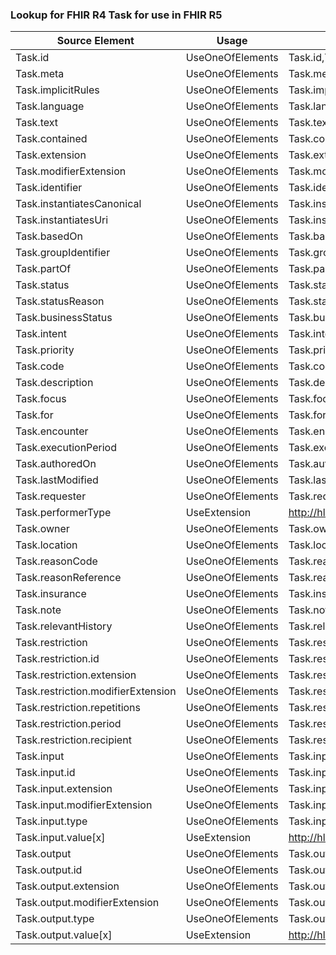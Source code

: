 ### Lookup for FHIR R4 Task for use in FHIR R5

| Source Element | Usage | Target |
| -------------- | ----- | ------ |
| Task.id | UseOneOfElements | Task.id,Task.id,Task.id,Task.id |
| Task.meta | UseOneOfElements | Task.meta,Task.meta,Task.meta,Task.meta |
| Task.implicitRules | UseOneOfElements | Task.implicitRules,Task.implicitRules,Task.implicitRules,Task.implicitRules |
| Task.language | UseOneOfElements | Task.language,Task.language,Task.language,Task.language |
| Task.text | UseOneOfElements | Task.text,Task.text,Task.text,Task.text |
| Task.contained | UseOneOfElements | Task.contained,Task.contained,Task.contained,Task.contained |
| Task.extension | UseOneOfElements | Task.extension,Task.extension,Task.extension,Task.extension |
| Task.modifierExtension | UseOneOfElements | Task.modifierExtension,Task.modifierExtension,Task.modifierExtension,Task.modifierExtension |
| Task.identifier | UseOneOfElements | Task.identifier,Task.identifier,Task.identifier,Task.identifier |
| Task.instantiatesCanonical | UseOneOfElements | Task.instantiatesCanonical,Task.instantiatesCanonical,Task.instantiatesCanonical,Task.instantiatesCanonical |
| Task.instantiatesUri | UseOneOfElements | Task.instantiatesUri,Task.instantiatesUri,Task.instantiatesUri,Task.instantiatesUri |
| Task.basedOn | UseOneOfElements | Task.basedOn,Task.basedOn,Task.basedOn,Task.basedOn |
| Task.groupIdentifier | UseOneOfElements | Task.groupIdentifier,Task.groupIdentifier,Task.groupIdentifier,Task.groupIdentifier |
| Task.partOf | UseOneOfElements | Task.partOf,Task.partOf,Task.partOf,Task.partOf |
| Task.status | UseOneOfElements | Task.status,Task.status,Task.status,Task.status |
| Task.statusReason | UseOneOfElements | Task.statusReason,Task.statusReason,Task.statusReason,Task.statusReason |
| Task.businessStatus | UseOneOfElements | Task.businessStatus,Task.businessStatus,Task.businessStatus,Task.businessStatus |
| Task.intent | UseOneOfElements | Task.intent,Task.intent,Task.intent,Task.intent |
| Task.priority | UseOneOfElements | Task.priority,Task.priority,Task.priority,Task.priority |
| Task.code | UseOneOfElements | Task.code,Task.code,Task.code,Task.code |
| Task.description | UseOneOfElements | Task.description,Task.description,Task.description,Task.description |
| Task.focus | UseOneOfElements | Task.focus,Task.focus,Task.focus,Task.focus |
| Task.for | UseOneOfElements | Task.for,Task.for,Task.for,Task.for |
| Task.encounter | UseOneOfElements | Task.encounter,Task.encounter,Task.encounter,Task.encounter |
| Task.executionPeriod | UseOneOfElements | Task.executionPeriod,Task.executionPeriod,Task.executionPeriod,Task.executionPeriod |
| Task.authoredOn | UseOneOfElements | Task.authoredOn,Task.authoredOn,Task.authoredOn,Task.authoredOn |
| Task.lastModified | UseOneOfElements | Task.lastModified,Task.lastModified,Task.lastModified,Task.lastModified |
| Task.requester | UseOneOfElements | Task.requester,Task.requester,Task.requester,Task.requester,Task.requester,Task.requester,Task.requester |
| Task.performerType | UseExtension | http://hl7.org/fhir/4.0/StructureDefinition/extension-Task.performerType |
| Task.owner | UseOneOfElements | Task.owner,Task.owner,Task.owner,Task.owner |
| Task.location | UseOneOfElements | Task.location,Task.location,Task.location,Task.location |
| Task.reasonCode | UseOneOfElements | Task.reason,Task.reason,Task.reason,Task.reason |
| Task.reasonReference | UseOneOfElements | Task.reason,Task.reason,Task.reason,Task.reason |
| Task.insurance | UseOneOfElements | Task.insurance,Task.insurance,Task.insurance,Task.insurance |
| Task.note | UseOneOfElements | Task.note,Task.note,Task.note,Task.note |
| Task.relevantHistory | UseOneOfElements | Task.relevantHistory,Task.relevantHistory,Task.relevantHistory,Task.relevantHistory |
| Task.restriction | UseOneOfElements | Task.restriction,Task.restriction,Task.restriction,Task.restriction |
| Task.restriction.id | UseOneOfElements | Task.restriction.id,Task.restriction.id,Task.restriction.id,Task.restriction.id |
| Task.restriction.extension | UseOneOfElements | Task.restriction.extension,Task.restriction.extension,Task.restriction.extension,Task.restriction.extension |
| Task.restriction.modifierExtension | UseOneOfElements | Task.restriction.modifierExtension,Task.restriction.modifierExtension,Task.restriction.modifierExtension,Task.restriction.modifierExtension |
| Task.restriction.repetitions | UseOneOfElements | Task.restriction.repetitions,Task.restriction.repetitions,Task.restriction.repetitions,Task.restriction.repetitions |
| Task.restriction.period | UseOneOfElements | Task.restriction.period,Task.restriction.period,Task.restriction.period,Task.restriction.period |
| Task.restriction.recipient | UseOneOfElements | Task.restriction.recipient,Task.restriction.recipient,Task.restriction.recipient,Task.restriction.recipient |
| Task.input | UseOneOfElements | Task.input,Task.input,Task.input,Task.input |
| Task.input.id | UseOneOfElements | Task.input.id,Task.input.id,Task.input.id,Task.input.id |
| Task.input.extension | UseOneOfElements | Task.input.extension,Task.input.extension,Task.input.extension,Task.input.extension |
| Task.input.modifierExtension | UseOneOfElements | Task.input.modifierExtension,Task.input.modifierExtension,Task.input.modifierExtension,Task.input.modifierExtension |
| Task.input.type | UseOneOfElements | Task.input.type,Task.input.type,Task.input.type,Task.input.type |
| Task.input.value[x] | UseExtension | http://hl7.org/fhir/4.0/StructureDefinition/extension-Task.input.value |
| Task.output | UseOneOfElements | Task.output,Task.output,Task.output,Task.output |
| Task.output.id | UseOneOfElements | Task.output.id,Task.output.id,Task.output.id,Task.output.id |
| Task.output.extension | UseOneOfElements | Task.output.extension,Task.output.extension,Task.output.extension,Task.output.extension |
| Task.output.modifierExtension | UseOneOfElements | Task.output.modifierExtension,Task.output.modifierExtension,Task.output.modifierExtension,Task.output.modifierExtension |
| Task.output.type | UseOneOfElements | Task.output.type,Task.output.type,Task.output.type,Task.output.type |
| Task.output.value[x] | UseExtension | http://hl7.org/fhir/4.0/StructureDefinition/extension-Task.output.value |

